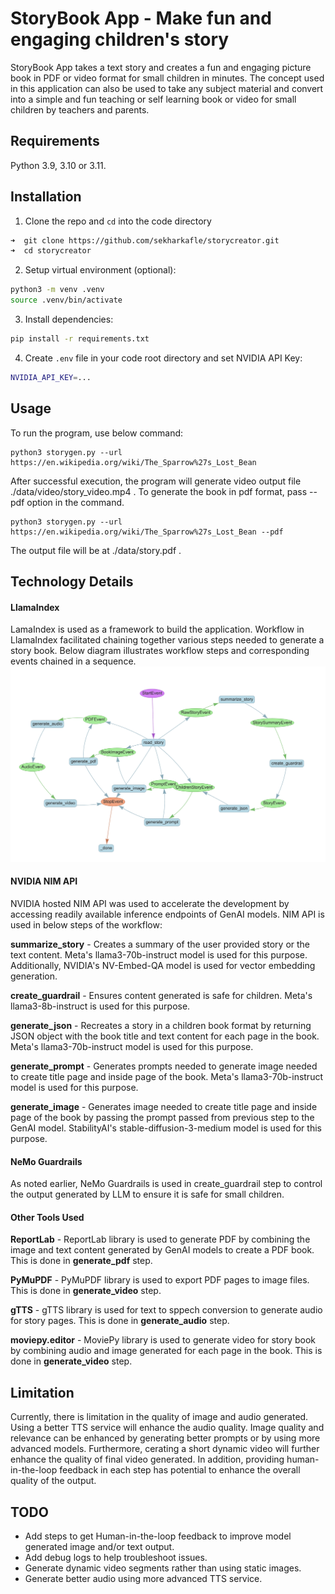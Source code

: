 # StoryBook App - Make fun and engaging children's story
StoryBook App takes a text story and creates a fun and engaging picture book in PDF or video format for small children in minutes. 
The concept used in this application can also be used to take any subject material and convert into a simple and fun teaching or self learning book or video for small children by teachers and parents.  

## Requirements

Python 3.9, 3.10 or 3.11.


## Installation

1. Clone the repo and `cd` into the code directory
```bash
➜  git clone https://github.com/sekharkafle/storycreator.git
➜  cd storycreator
```
2. Setup virtual environment (optional):
```bash
python3 -m venv .venv
source .venv/bin/activate
```

3. Install dependencies:
```bash
pip install -r requirements.txt
```

4. Create `.env` file in your code root directory and set NVIDIA API Key:
```bash
NVIDIA_API_KEY=...
```
## Usage

To run the program, use below command:

```
python3 storygen.py --url https://en.wikipedia.org/wiki/The_Sparrow%27s_Lost_Bean
```
After successful execution, the program will generate video output file ./data/video/story_video.mp4 .
To generate the book in pdf format, pass --pdf option in the command.
```
python3 storygen.py --url https://en.wikipedia.org/wiki/The_Sparrow%27s_Lost_Bean --pdf
```
The output file will be at ./data/story.pdf .


## Technology Details
#### LlamaIndex
LamaIndex is used as a framework to build the application. Workflow in LlamaIndex facilitated chaining together various steps needed to generate a story book. Below diagram illustrates workflow steps and corresponding events chained in a sequence.
![StoryBook Workflow](workflow.png)
#### NVIDIA NIM API
NVIDIA hosted NIM API was used to accelerate the development by accessing readily available inference endpoints of GenAI models. NIM API is used in below steps of the workflow:    

<strong>summarize_story</strong> - Creates a summary of the user provided story or the text content. Meta's llama3-70b-instruct model is used for this purpose. Additionally, NVIDIA's NV-Embed-QA model is used for vector embedding generation. 

<strong>create_guardrail</strong> - Ensures content generated is safe for children. Meta's llama3-8b-instruct is used for this purpose.

<strong>generate_json</strong> - Recreates a story in a children book format by returning JSON object with the book title and text content for each page in the book. Meta's llama3-70b-instruct model is used for this purpose.

<strong>generate_prompt</strong> - Generates prompts needed to generate image needed to create title page and inside page of the book. Meta's llama3-70b-instruct model is used for this purpose.

<strong>generate_image</strong> - Generates image needed to create title page and inside page of the book by passing the prompt passed from previous step to the GenAI model. StabilityAI's stable-diffusion-3-medium model is used for this purpose.

#### NeMo Guardrails
As noted earlier, NeMo Guardrails is used in create_guardrail step to control the output generated by LLM to ensure it is safe for small children.

#### Other Tools Used

<strong>ReportLab</strong> - ReportLab library is used to generate PDF by combining the image and text content generated by GenAI models to create a PDF book. This is done in <strong>generate_pdf</strong> step.

<strong>PyMuPDF</strong> - PyMuPDF library is used to export PDF pages to image files. This is done in <strong>generate_video</strong> step.

<strong>gTTS</strong> - gTTS library is used for text to sppech conversion to generate audio for story pages. This is done in <strong>generate_audio</strong> step.

<strong>moviepy.editor</strong> - MoviePy library is used to generate video for story book by combining audio and image generated for each page in the book. This is done in <strong>generate_video</strong> step.

## Limitation
Currently, there is limitation in the quality of image and audio generated. Using a better TTS service will enhance the audio quality. Image quality and relevance can be enhanced by generating better prompts or by using more advanced models. Furthermore, cerating a short dynamic video will further enhance the quality of final video generated. In addition, providing human-in-the-loop feedback in each step has potential to enhance the overall quality of the output.

## TODO 
- Add steps to get Human-in-the-loop feedback to improve model generated image and/or text output.  
- Add debug logs to help troubleshoot issues.
- Generate dynamic video segments rather than using static images.
- Generate better audio using more advanced TTS service. 

